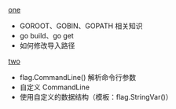 [one](one/readme.md)
- GOROOT、GOBIN、GOPATH 相关知识
- go build、go get
- 如何修改导入路径

[two](two/readme.md)
- flag.CommandLine() 解析命令行参数
- 自定义 CommandLine
- 使用自定义的数据结构（模板：flag.StringVar()）